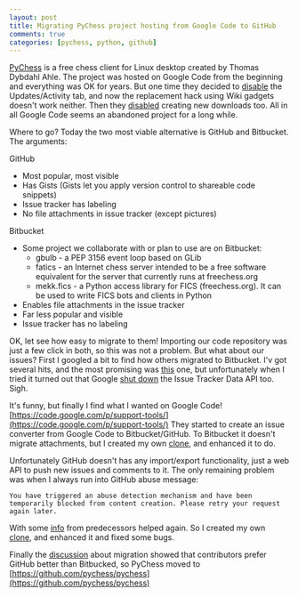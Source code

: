 ```yaml
---
layout: post
title: Migrating PyChess project hosting from Google Code to GitHub
comments: true
categories: [pychess, python, github]
---
```


[PyChess](http://www.pychess.org) is a free chess client for Linux desktop created by Thomas Dybdahl Ahle.
The project was hosted on Google Code from the beginning and everything was OK for years. But one time they decided to [disable](https://code.google.com/p/support/issues/detail?id=24324) the Updates/Activity tab, and now the replacement hack using Wiki gadgets doesn't work neither. Then they [disabled](http://google-opensource.blogspot.hu/2013/05/a-change-to-google-code-download-service.html) creating new downloads too. All in all Google Code seems an abandoned project for a long while. 

Where to go? Today the two most viable alternative is GitHub and Bitbucket. The arguments:

GitHub

  - Most popular, most visible
  - Has Gists (Gists let you apply version control to shareable code snippets)
  - Issue tracker has labeling
  - No file attachments in issue tracker (except pictures)

Bitbucket

  - Some project we collaborate with or plan to use are on Bitbucket:
      * gbulb - a PEP 3156 event loop based on GLib
      * fatics - an Internet chess server intended to be a free software equivalent for the server that currently runs at freechess.org
      * mekk.fics - a Python access library for FICS (freechess.org). It can be used to write FICS bots and clients in Python
  - Enables file attachments in the issue tracker
  - Far less popular and visible
  - Issue tracker has no labeling

OK, let see how easy to migrate to them!
Importing our code repository was just a few click in both, so this was not a problem. But what about our issues? First I googled a bit to find how others migrated to Bitbucket. I'v got several hits, and the most promising was [this](https://bitbucket.org/equalsraf/leave-googlecode/) one, but unfortunately when I tried it turned out that Google [shut down](https://code.google.com/p/support/wiki/IssueTrackerAPI) the Issue Tracker Data API too. Sigh.

It's funny, but finally I find what I wanted on Google Code! [https://code.google.com/p/support-tools/](https://code.google.com/p/support-tools/) They started to create an issue converter from Google Code to Bitbucket/GitHub. To Bitbucket it doesn't migrate attachments, but I created my own [clone](https://code.google.com/r/gbtami-googlecode2bitbucket/), and enhanced it to do.

Unfortunately GitHub doesn't has any import/export functionality, just a web API to push new issues and comments to it. The only remaining problem was when I always run into GitHub abuse message:

    You have triggered an abuse detection mechanism and have been temporarily blocked from content creation. Please retry your request again later.

With some [info](https://github.com/octokit/octokit.net/issues/638) from predecessors helped again. So I created my own [clone](https://code.google.com/r/gbtami-googlecode2github/), and enhanced it and fixed some bugs.

Finally the [discussion](https://code.google.com/p/pychess/issues/detail?id=937) about migration showed that contributors prefer GitHub better than Bitbucked, so PyChess moved to [https://github.com/pychess/pychess](https://github.com/pychess/pychess)
